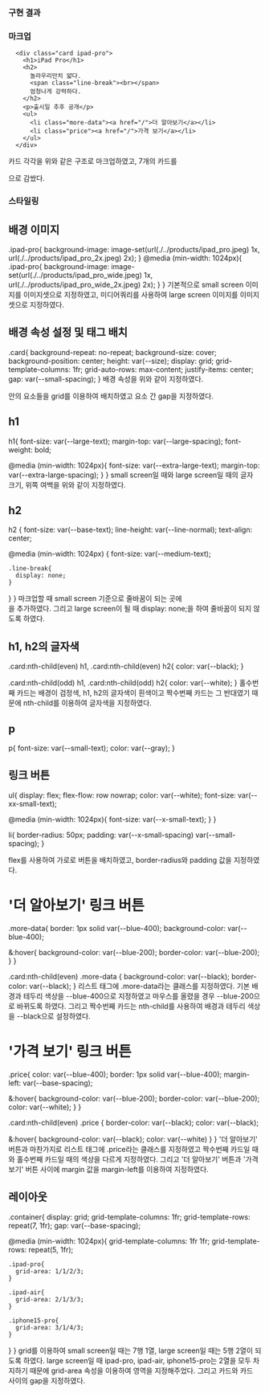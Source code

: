 ### 구현 결과
<!-- ![apple과제](https://github.com/Suubiin/homework/assets/127467411/50ab63c1-b675-4bbb-8bb6-e8a3255514aa) -->

### 마크업
<!-- ipad-pro -->
      <div class="card ipad-pro">
        <h1>iPad Pro</h1>
        <h2>
          놀라우리만치 얇다.
          <span class="line-break"><br></span>
          엄청나게 강력하다.
        </h2>
        <p>출시일 추후 공개</p>
        <ul>
          <li class="more-data"><a href="/">더 알아보기</a></li>
          <li class="price"><a href="/">가격 보기</a></li>
        </ul>
      </div>

카드 각각을 위와 같은 구조로 마크업하였고, 7개의 카드를 <div class="container"> 으로 감쌌다.

### 스타일링
## 배경 이미지
.ipad-pro{
  background-image: image-set(url(./../products/ipad_pro.jpeg) 1x, 
                              url(./../products/ipad_pro_2x.jpeg) 2x);
}
@media (min-width: 1024px){
  .ipad-pro{
    background-image: image-set(url(./../products/ipad_pro_wide.jpeg) 1x, 
                                url(./../products/ipad_pro_wide_2x.jpeg) 2x);
  }
}
기본적으로 small screen 이미지를 이미지셋으로 지정하였고, 미디어쿼리를 사용하여 large screen 이미지를 이미지셋으로 지정하였다.

## 배경 속성 설정 및 태그 배치
.card{
  background-repeat: no-repeat;
  background-size: cover;
  background-position: center;
  height: var(--size);
  display: grid;
  grid-template-columns: 1fr;
  grid-auto-rows: max-content;
  justify-items: center;
  gap: var(--small-spacing);
}
배경 속성을 위와 같이 지정하였다.
<div> 안의 요소들을 grid를 이용하여 배치하였고 요소 간 gap을 지정하였다.

## h1
h1{
  font-size: var(--large-text);
  margin-top: var(--large-spacing);
  font-weight: bold;
  
  @media (min-width: 1024px){
    font-size: var(--extra-large-text);
    margin-top: var(--extra-large-spacing);
  }
}
small screen일 때와 large screen일 때의 글자 크기, 위쪽 여백을 위와 같이 지정하였다.

## h2
h2 {
  font-size: var(--base-text);
  line-height: var(--line-normal);
  text-align: center;
  
  @media (min-width: 1024px) {
    font-size: var(--medium-text);
    
    .line-break{
      display: none;
    }
  }
}
마크업할 때 small screen 기준으로 줄바꿈이 되는 곳에 
<span class="line-break"><br></span> 
을 추가하였다. 그리고 large screen이 될 때 display: none;을 하여 줄바꿈이 되지 않도록 하였다.

## h1, h2의 글자색
.card:nth-child(even) h1, .card:nth-child(even) h2{
  color: var(--black);
}

.card:nth-child(odd) h1, .card:nth-child(odd) h2{
  color: var(--white);
}
홀수번째 카드는 배경이 검정색, h1, h2의 글자색이 흰색이고 짝수번째 카드는 그 반대였기 때문에 nth-child를 이용하여 글자색을 지정하였다.

## p
p{
  font-size: var(--small-text);
  color: var(--gray);
}

## 링크 버튼
ul{
  display: flex;
  flex-flow: row nowrap;
  color: var(--white);
  font-size: var(--xx-small-text);

  @media (min-width: 1024px){
    font-size: var(--x-small-text);
  }
}

li{
  border-radius: 50px;
  padding: var(--x-small-spacing) var(--small-spacing);
}

flex를 사용하여 가로로 버튼을 배치하였고, border-radius와 padding 값을 지정하였다.

# '더 알아보기' 링크 버튼
.more-data{
  border: 1px solid var(--blue-400);
  background-color: var(--blue-400);
  
  &:hover{
    background-color: var(--blue-200);
    border-color: var(--blue-200);
  }
}

.card:nth-child(even) .more-data {
  background-color: var(--black);
  border-color: var(--black);
}
리스트 태그에 .more-data라는 클래스를 지정하였다. 기본 배경과 테두리 색상을 --blue-400으로 지정하였고 마우스를 올렸을 경우 --blue-200으로 바뀌도록 하였다.
그리고 짝수번째 카드는 nth-child를 사용하여 배경과 테두리 색상을 --black으로 설정하였다.

# '가격 보기' 링크 버튼
.price{
  color: var(--blue-400);
  border: 1px solid var(--blue-400);
  margin-left: var(--base-spacing);

  &:hover{
    background-color: var(--blue-200);
    border-color: var(--blue-200);
    color: var(--white);
  }
}

.card:nth-child(even) .price {
  border-color: var(--black);
  color: var(--black);

  &:hover{
    background-color: var(--black);
    color: var(--white)
  }
}
'더 알아보기' 버튼과 마찬가지로 리스트 태그에 .price라는 클래스를 지정하였고 짝수번째 카드일 때와 홀수번째 카드일 때의 색상을 다르게 지정하였다.
그리고 '더 알아보기' 버튼과 '가격 보기' 버튼 사이에 margin 값을 margin-left를 이용하여 지정하였다.

## 레이아웃
.container{
  display: grid;
  grid-template-columns: 1fr;
  grid-template-rows: repeat(7, 1fr);
  gap: var(--base-spacing);

  @media (min-width: 1024px){
    grid-template-columns: 1fr 1fr;
    grid-template-rows: repeat(5, 1fr);

    .ipad-pro{
      grid-area: 1/1/2/3;
    }
  
    .ipad-air{
      grid-area: 2/1/3/3;
    }
  
    .iphone15-pro{
      grid-area: 3/1/4/3;
    }
  }
}
grid를 이용하여 small screen일 때는 7행 1열, large screen일 때는 5행 2열이 되도록 하였다. 
large screen일 때 ipad-pro, ipad-air, iphone15-pro는 2열을 모두 차지하기 때문에 grid-area 속성을 이용하여 영역을 지정해주었다. 
그리고 카드와 카드 사이의 gap을 지정하였다.